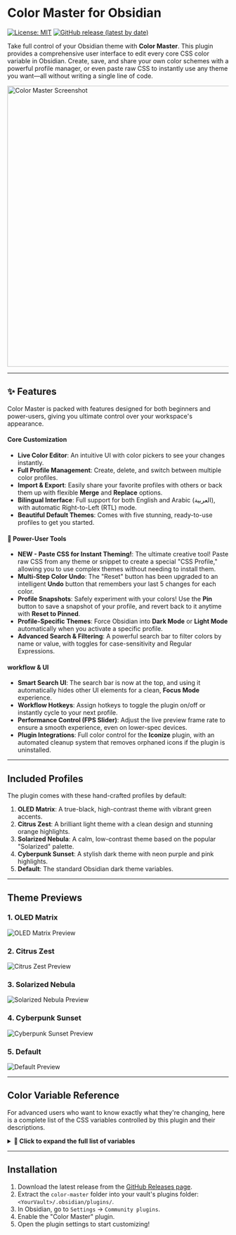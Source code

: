 # Color Master for Obsidian

[![License: MIT](https://img.shields.io/badge/License-MIT-yellow.svg)](https://opensource.org/licenses/MIT) [![GitHub release (latest by date)](https://img.shields.io/github/v/release/YazanAmmar/obsidian-color-master?color=blue&label=version)](https://github.com/YazanAmmar/obsidian-color-master/releases)

Take full control of your Obsidian theme with **Color Master**. This plugin provides a comprehensive user interface to edit every core CSS color variable in Obsidian. Create, save, and share your own color schemes with a powerful profile manager, or even paste raw CSS to instantly use any theme you want—all without writing a single line of code.

<img width="2560" height="640" alt="Color Master Screenshot" src="Images/color-master-2560x640.png" />

---

## ✨ Features

Color Master is packed with features designed for both beginners and power-users, giving you ultimate control over your workspace's appearance.

#### Core Customization
* **Live Color Editor**: An intuitive UI with color pickers to see your changes instantly.
* **Full Profile Management**: Create, delete, and switch between multiple color profiles.
* **Import & Export**: Easily share your favorite profiles with others or back them up with flexible **Merge** and **Replace** options.
* **Bilingual Interface**: Full support for both English and Arabic (العربية), with automatic Right-to-Left (RTL) mode.
* **Beautiful Default Themes**: Comes with five stunning, ready-to-use profiles to get you started.

#### 🚀 Power-User Tools
* **NEW - Paste CSS for Instant Theming!**: The ultimate creative tool! Paste raw CSS from any theme or snippet to create a special "CSS Profile," allowing you to use complex themes without needing to install them.
* **Multi-Step Color Undo**: The "Reset" button has been upgraded to an intelligent **Undo** button that remembers your last 5 changes for each color.
* **Profile Snapshots**: Safely experiment with your colors! Use the **Pin** button to save a snapshot of your profile, and revert back to it anytime with **Reset to Pinned**.
* **Profile-Specific Themes**: Force Obsidian into **Dark Mode** or **Light Mode** automatically when you activate a specific profile.
* **Advanced Search & Filtering**: A powerful search bar to filter colors by name or value, with toggles for case-sensitivity and Regular Expressions.

#### workflow & UI
* **Smart Search UI**: The search bar is now at the top, and using it automatically hides other UI elements for a clean, **Focus Mode** experience.
* **Workflow Hotkeys**: Assign hotkeys to toggle the plugin on/off or instantly cycle to your next profile.
* **Performance Control (FPS Slider)**: Adjust the live preview frame rate to ensure a smooth experience, even on lower-spec devices.
* **Plugin Integrations**: Full color control for the **Iconize** plugin, with an automated cleanup system that removes orphaned icons if the plugin is uninstalled.

---

## Included Profiles

The plugin comes with these hand-crafted profiles by default:

1.  **OLED Matrix**: A true-black, high-contrast theme with vibrant green accents.
2.  **Citrus Zest**: A brilliant light theme with a clean design and stunning orange highlights.
3.  **Solarized Nebula**: A calm, low-contrast theme based on the popular "Solarized" palette.
4.  **Cyberpunk Sunset**: A stylish dark theme with neon purple and pink highlights.
5.  **Default**: The standard Obsidian dark theme variables.

---

## Theme Previews

### 1. OLED Matrix
<img alt="OLED Matrix Preview" src="Images/oled-matrix-theme.png" />

### 2. Citrus Zest
<img alt="Citrus Zest Preview" src="Images/citruz-zest.png" />

### 3. Solarized Nebula
<img alt="Solarized Nebula Preview" src="Images/solarized-nebula.png" />

### 4. Cyberpunk Sunset
<img alt="Cyberpunk Sunset Preview" src="Images/cyber-punk.png" />

### 5. Default
<img alt="Default Preview" src="Images/default.png" />

---

## Color Variable Reference

For advanced users who want to know exactly what they're changing, here is a complete list of the CSS variables controlled by this plugin and their descriptions.

<details>
<summary><strong>🎨 Click to expand the full list of variables</strong></summary>

| Variable | Description |
|---|---|
| **Plugin Integrations** | |
| `--iconize-icon-color` | Sets the color for all icons added by the Iconize plugin, overriding its native color settings for a unified look.<br><br>This entire feature is controlled by the **"Override Iconize Plugin Colors"** toggle in the settings. This override is completely non-destructive:<br>- When turned **ON**, Color Master applies this custom color to the icons.<br>- When turned **OFF**, Color Master stops managing the colors, and your original settings from the Iconize plugin are instantly restored without any permanent changes to your configuration. |
| **Backgrounds** | |
| `--background-primary` | Main background color for the entire app, especially for editor and note panes. |
| `--background-primary-alt` | An alternate background color, often used for the active line in the editor. |
| `--background-secondary` | Secondary background, typically used for sidebars and other UI panels. |
| `--background-secondary-alt`| An alternate secondary background, used for the file explorer's active file. |
| `--background-modifier-border`| The color of borders on various UI elements like buttons and inputs. |
| `--background-modifier-border-hover`| The border color when you hover over an element. |
| `--background-modifier-border-focus`| The border color for a focused element, like a selected text field. |
| `--background-modifier-flair`| Background color for special UI elements, like the 'Syncing' or 'Indexing' status. |
| `--background-modifier-hover` | The background color of elements when you hover over them (e.g., list items). |
| `--background-modifier-active`| The background color of an element when it's actively being clicked or is selected. |
| **Text** | |
| `--text-normal` | The default text color for all notes and most of the UI. |
| `--text-muted` | A slightly faded text color, used for less important information like file metadata. |
| `--text-faint` | The most faded text color, for very subtle UI text or disabled elements. |
| `--text-on-accent` | Text color that appears on top of accented backgrounds (like on a primary button). |
| `--text-accent` | The primary accent color for text, used for links and highlighted UI elements. |
| `--text-accent-hover` | The color of accent text (like links) when you hover over it. |
| `--text-selection` | The background color of text that you have selected with your cursor. |
| `--text-highlight-bg` | The background color for text highlighted with `==highlight==` syntax. |
| **Headings** | |
| `-h1-color` | The color of H1 heading text. |
| `-h2-color` | The color of H2 heading text. |
| `-h3-color` | The color of H3 heading text. |
| `-h4-color` | The color of H4 heading text. |
| `-h5-color` | The color of H5 heading text. |
| `-h6-color` | The color of H6 heading text. |
| **Interactive Elements** | |
| `--interactive-normal` | The background color for interactive elements like buttons. |
| `--interactive-hover` | The background color for interactive elements when hovered. |
| `--interactive-accent` | The accent color for important interactive elements (e.g., the 'Create' button). |
| `--interactive-accent-hover`| The accent color for important interactive elements when hovered. |
| `--interactive-success` | Color indicating a successful operation (e.g., green). |
| `--interactive-error` | Color indicating an error (e.g., red). |
| `--interactive-warning` | Color indicating a warning (e.g., yellow). |
| **UI Elements** | |
| `--titlebar-background` | The background color of the main window's title bar. |
| `--titlebar-background-focused`| The title bar background color when the window is active. |
| `--titlebar-text-color` | The text color in the title bar. |
| `--sidebar-background` | Specifically targets the background of the sidebars. |
| `--sidebar-border-color` | The color of the border next to the sidebars. |
| `--header-background` | The background for headers within panes (e.g., note title header). |
| `--header-border-color` | The border color below pane headers. |
| `--vault-name-color` | The color of your vault's name in the top-left corner. |
| **Graph View** | |
| `--graph-line` | The color of the connection lines between notes in the Graph View. |
| `--graph-node` | The color of the circular nodes for existing notes. |
| `--graph-text` | The color of the text labels on the graph nodes. |
| `--graph-node-unresolved` | The color of nodes for notes that do not exist yet (unresolved links). |
| `--graph-node-focused` | Color of the node that is focused or hovered (highlighted node). |
| `--graph-node-tag`| Color of nodes representing tags when tags are shown in the graph. |
| `--graph-node-attachment` | Color of nodes representing attachments (e.g., image or other linked files). |
| **Misc** | |
| `--scrollbar-thumb-bg` | The color of the draggable part of the scrollbar. |
| `--scrollbar-bg` | The color of the scrollbar track (the background). |
| `--divider-color` | The color of horizontal lines (`---`) and other dividers in the UI. |
| `--checklist-done-color` | The color of the checkmark and text for a completed to-do item. |

</details>

---

## Installation

1.  Download the latest release from the [GitHub Releases page](https://github.com/yazanammar/obsidian-color-master/releases).
2.  Extract the `color-master` folder into your vault's plugins folder: `<YourVault>/.obsidian/plugins/`.
3.  In Obsidian, go to `Settings` -> `Community plugins`.
4.  Enable the "Color Master" plugin.
5.  Open the plugin settings to start customizing!
